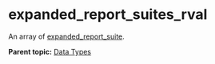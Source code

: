 # expanded\_report\_suites\_rval

An array of [expanded\_report\_suite](r_expanded_report_suite.md#).

**Parent topic:** [Data Types](../data_types/c_datatypes.md)

